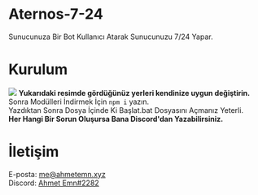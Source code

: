 # Aternos-7-24
Sunucunuza Bir Bot Kullanıcı Atarak Sunucunuzu 7/24 Yapar.

# Kurulum
<img style="" src="https://cdn.discordapp.com/attachments/902968664133890079/962056049521725450/unknown.png">
<strong>Yukarıdaki resimde gördüğünüz yerleri kendinize uygun değiştirin.</strong><br>
Sonra Modülleri İndirmek İçin <code>npm i</code> yazın.<br>
Yazdıktan Sonra Dosya İçinde Ki Başlat.bat Dosyasını Açmanız Yeterli.<br>
<strong>Her Hangi Bir Sorun Oluşursa Bana Discord'dan Yazabilirsiniz.</strong><br>

# İletişim
E-posta: <a href="mailto:me@ahmetemn.xyz">me@ahmetemn.xyz</a><br>
Discord: <a href="https://discord.com/users/827884661232500756">Ahmet Emn#2282</a>
